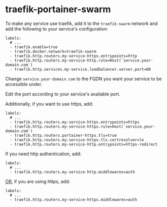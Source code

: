 # traefik-portainer-swarm
To make any service use traefik, add it to the `traefik-swarm` network and add the following to your service's configuration:

    labels:
      # ...
      - traefik.enable=true
      - traefik.docker.network=traefik-swarm
      - traefik.http.routers.my-service-https.entrypoints=http
      - traefik.http.routers.my-service-http.rule=Host(`service.your-domain.com`)
      - traefik.http.services.my-service.loadbalancer.server.port=80
      
Change `service.your-domain.com` to the FQDN you want your service to be accessible under.

Edit the port according to your service's available port.

Additionally, if you want to use https, add:

    labels:
      # ...
      - traefik.http.routers.my-service-https.entrypoints=https
      - traefik.http.routers.my-service-https.rule=Host(`service.your-domain.com`)
      - traefik.http.routers.portainer-https.tls=true
      - traefik.http.routers.my-service-https.tls.certresolver=le
      - traefik.http.routers.my-service-http.entrypoints=https-redirect

If you need http authentication, add:

    labels:
      # ...
      - traefik.http.routers.my-service-http.middlewares=auth 

<u>OR</u>, if you are using https, add:

    labels:
      # ...
      - traefik.http.routers.my-service-https.middlewares=auth
      
